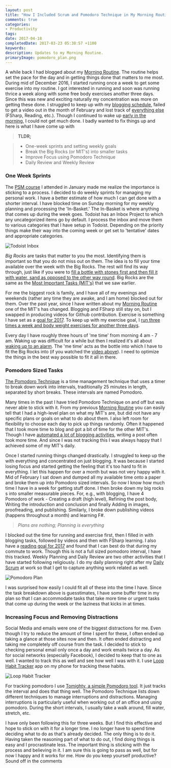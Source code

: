 ```yaml
---
layout: post
title: "How I Included Scrum and Pomodoro Technique in My Morning Routine"
comments: true
categories: 
- Productivity
tags: 
date: 2017-04-18
completedDate: 2017-03-23 05:38:57 +1100
keywords: 
description: Updates to my Morning Routine.
primaryImage: pomodoro_plan.png
---
```


A while back I had blogged about my [Morning Routine](http://www.rahulpnath.com/blog/morning_routine/). The routine helps set the pace for the day and in getting things done that matters to me most. During mid of December 2016, I started running once a week to get some exercise into my routine. I got interested in running and soon was running thrice a week along with some free body exercises another three days. Since this was new and exciting naturally my concentration was more on getting these done. I struggled to keep up with my [blogging schedule](http://www.rahulpnath.com/blog/maintaining-a-blogging-schedule/), failed to get a video out in the month of February and lost track of [everything else](http://www.rahulpnath.com/blog/2016-recap/) (FSharp, Reading, etc.). Though I continued to wake up [early in the morning](http://www.rahulpnath.com/blog/waking-up-early-is-all-about-waking-up-to-an-alarm/), I could not get much done. I badly wanted to fix things up and here is what I have come up with

> **TLDR;**

> - One-week sprints and setting weekly goals
> - Break the Big Rocks (or MIT's) into smaller tasks
> - Improve Focus using Pomodoro Technique
> - Daily Review and Weekly Review

### One Week Sprints

The [PSM course](http://www.rahulpnath.com/blog/psm-learnings/) I attended in January made me realize the importance is sticking to a process. I decided to do weekly sprints for managing my personal work. I have a better estimate of how much I can get done with a shorter interval. I have blocked time on Sunday morning for my weekly planning and processing the 'In-Basket.' The In-Basket is where anything that comes up during the week goes. Todoist has an Inbox Project to which any uncategorized items go by default. I process the inbox and move them to various categories that I have setup in Todoist. Depending on the priority things make their way into the coming week or get set to 'tentative' dates and appropriate categories. 

<img alt = "Todoist Inbox" src="/images/pomodoro_todoist_inbox.png" />

*Big Rocks* are tasks that matter to you the most. Identifying them is important so that you do not miss out on them. The idea is to fill your time available over the week with the Big Rocks. The rest will find its way through, just like if you were to [fill a bottle with stones first and then fill it with water, sand as opposed to the other way round](https://www.youtube.com/watch?v=0VNmIxkyHd8). Big Rocks are the same as the [Most Important Tasks (MIT's)](http://www.rahulpnath.com/blog/morning_routine/) that we saw earlier.

For me the biggest rock is family, and I have all of my evenings and weekends (rather any time they are awake, and I am home) blocked out for them. Over the past year, since I have written about my [Morning Routine](http://www.rahulpnath.com/blog/morning_routine/) one of the MIT's has changed. Blogging and FSharp still stay on, but I swapped in producing videos for Github contribution. Exercise is something I have set as a [goal for 2017](http://www.rahulpnath.com/blog/2016-recap/). To keep up with my exercise goal, I [run three times a week and body weight exercises for another three days](http://www.rahulpnath.com/blog/how-i-lost-13-kilos-in-one-and-half-months/).

Every day I have roughly three hours of 'me time' from morning 4 am - 7 am. Waking up was difficult for a while but then I realized it's all about [waking up to an alarm](http://www.rahulpnath.com/blog/waking-up-early-is-all-about-waking-up-to-an-alarm/). The 'me time' acts as the bottle into which I have to fit the Big Rocks into (if you watched the [video above](https://www.youtube.com/watch?v=0VNmIxkyHd8)). I need to optimize the things in the best way possible to fit it all in there.

### Pomodoro Sized Tasks

[The Pomodoro Technique](https://en.wikipedia.org/wiki/Pomodoro_Technique) is a time management technique that uses a timer to break down work into intervals, traditionally 25 minutes in length, separated by short breaks. These intervals are named Pomodoro. 

Many times in the past I have tried Pomodoro Technique on and off but was never able to stick with it. From my previous [Morning Routine](http://www.rahulpnath.com/blog/morning_routine/) you can easily tell that I had a high-level plan on what my MIT's are, but did not have any specific plans or goals on what to do about them. I also left room for flexibility to choose each day to pick up things randomly. Often it happened that I took more time to blog and got a bit of time for the other MIT's. Though I have [automated a lot of blogging activities](https://www.youtube.com/watch?v=1YTjHWjepag), writing a post often took more time. And since I was not tracking this I was always happy that I achieved some of my MIT's daily. 

Once I started running things changed drastically. I struggled to keep up the with everything and concentrated on just blogging. It was because I started losing focus and started getting the feeling that it's too hard to fit in everything. I let this happen for over a month but was not very happy with it. Mid of February I sat down and dumped all my available time onto a paper and broke them up into Pomodoro sized intervals. So now I know how much time I have in a week for getting stuff done. I then broke down my big rocks s into smaller measurable pieces. For, e.g., with blogging, I have 4 Pomodoro of work - Creating a draft (high level), Refining the post body, Writing the introduction and conclusion and finally Adding in images, proofreading, and publishing. Similarly, I broke down publishing videos (happens throughout a month) and learning F#. 

> *Plans are nothing; Planning is everything*

I blocked out the time for running and exercise first, then I filled in with blogging tasks, followed by videos and then with FSharp learning. I also have a [reading goal for 2017](https://www.goodreads.com/user_challenges/8539430) and found that I can best do that during my commute to work. Though this is not a full sized pomodoro interval, I have this tracked. Weekly Planning and Daily Review are two other activities that I have started following religiously. I do my daily planning right after my [Daily Scrum](http://www.rahulpnath.com/blog/psm-learnings/) at work so that I get to capture anything work related as well.

<img alt = "Pomodoro Plan" src="/images/pomodoro_plan.png" />

I was surprised how easily I could fit all of these into the time I have. Since the task breakdown above is guesstimates, I have some buffer time in my plan so that I can accommodate tasks that take more time or urgent tasks that come up during the week or the laziness that kicks in at times. 

### Increasing Focus and Removing Distractions

Social Media and emails were one of the biggest distractions for me. Even though I try to reduce the amount of time I spent for these, I often ended up taking a glance at those sites now and then. It often ended distracting and taking me completely off course from the task. I decided to stick to checking personal email only once a day and work emails twice a day. As for social networks (especially Facebook), I decided to keep that to one as well. I wanted to track this as well and see how well I was with it. I use [Loop Habit Tracker](https://play.google.com/store/apps/details?id=org.isoron.uhabits&hl=en) app on my phone for tracking these habits.

<img class="center" alt="Loop Habit Tracker" src="/images/pomodoro_habit_tracker.png" />

For tracking pomodoro I use [Tomighty, a simple Pomodoro tool](http://www.rahulpnath.com/blog/tomighty-a-pomodoro-timer/). It just tracks the interval and does that thing well. The Pomodoro Technique lists down different techniques to manage interruptions and distractions. Managing interruptions is particularly useful when working out of an office and using pomodoro. During the short intervals, I usually take a walk around, fill water, stretch, etc.

I have only been following this for three weeks. But I find this effective and hope to stick on with it for a longer time. I no longer have to spend time deciding what to do as that's already decided. The only thing is to do it. Having taken the reasoning part of what to do out, I find doing things is easy and I procrastinate less.  The important thing is sticking with the process and believing in it. I am sure this is going to pass as well, but for now I happy and it works for me. How do you keep yourself productive? Sound off in the comments
